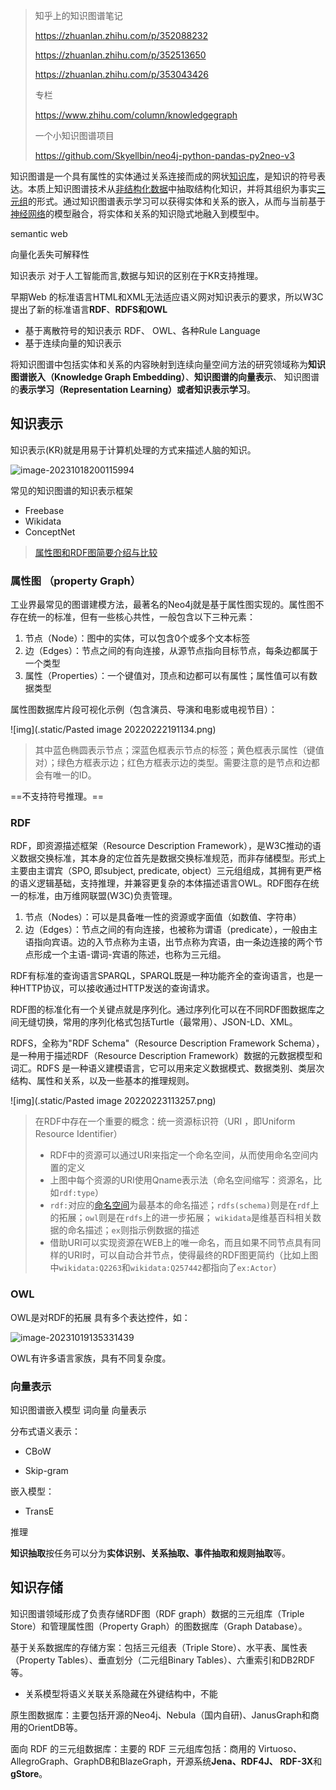 > 知乎上的知识图谱笔记
>
> https://zhuanlan.zhihu.com/p/352088232
>
> https://zhuanlan.zhihu.com/p/352513650
>
> https://zhuanlan.zhihu.com/p/353043426
>
> 专栏
>
> https://www.zhihu.com/column/knowledgegraph
>
> 一个小知识图谱项目
>
> https://github.com/Skyellbin/neo4j-python-pandas-py2neo-v3
>
> 

知识图谱是一个具有属性的实体通过关系连接而成的网状[知识库](https://www.zhihu.com/search?q=知识库&search_source=Entity&hybrid_search_source=Entity&hybrid_search_extra={"sourceType"%3A"answer"%2C"sourceId"%3A1758435012})，是知识的符号表达。本质上知识图谱技术从[非结构化数据](https://www.zhihu.com/search?q=非结构化数据&search_source=Entity&hybrid_search_source=Entity&hybrid_search_extra={"sourceType"%3A"answer"%2C"sourceId"%3A1758435012})中抽取结构化知识，并将其组织为事实[三元组](https://www.zhihu.com/search?q=三元组&search_source=Entity&hybrid_search_source=Entity&hybrid_search_extra={"sourceType"%3A"answer"%2C"sourceId"%3A1758435012})的形式。通过知识图谱表示学习可以获得实体和关系的嵌入，从而与当前基于[神经网络](https://www.zhihu.com/search?q=神经网络&search_source=Entity&hybrid_search_source=Entity&hybrid_search_extra={"sourceType"%3A"answer"%2C"sourceId"%3A1758435012})的模型融合，将实体和关系的知识隐式地融入到模型中。

semantic web

向量化丢失可解释性

知识表示 对于人工智能而言,数据与知识的区别在于KR支持推理。



早期Web 的标准语言HTML和XML无法适应语义网对知识表示的要求，所以W3C 提出了新的标准语言**RDF**、**RDFS和OWL**

- 基于离散符号的知识表示 RDF、 OWL、各种Rule Language
- 基于连续向量的知识表示

将知识图谱中包括实体和关系的内容映射到连续向量空间方法的研究领域称为**知识图谱嵌入（Knowledge Graph Embedding）**、**知识图谱的向量表示**、 知识图谱的**表示学习（Representation Learning）**或者**知识表示学习**。

## 知识表示

知识表示(KR)就是用易于计算机处理的方式来描述人脑的知识。

![image-20231018200115994](.static/image-20231018200115994.png)



常见的知识图谱的知识表示框架

- Freebase
- Wikidata
- ConceptNet

> [属性图和RDF图简要介绍与比较](https://zhuanlan.zhihu.com/p/260430189) 



### 属性图 （property Graph）

工业界最常见的图谱建模方法，最著名的Neo4j就是基于属性图实现的。属性图不存在统一的标准，但有一些核心共性，一般包含以下三种元素：

1. 节点（Node）：图中的实体，可以包含0个或多个文本标签
2. 边（Edges）：节点之间的有向连接，从源节点指向目标节点，每条边都属于一个类型
3. 属性（Properties）：一个键值对，顶点和边都可以有属性；属性值可以有数据类型

属性图数据库片段可视化示例（包含演员、导演和电影或电视节目）：

![img](.static/Pasted image 20220222191134.png)

> 其中蓝色椭圆表示节点；深蓝色框表示节点的标签；黄色框表示属性（键值对）；绿色方框表示边；红色方框表示边的类型。需要注意的是节点和边都会有唯一的ID。

==不支持符号推理。==

### RDF

RDF，即资源描述框架（Resource Description Framework），是W3C推动的语义数据交换标准，其本身的定位首先是数据交换标准规范，而非存储模型。形式上主要由主谓宾（SPO, 即subject, predicate, object）三元组组成，其拥有更严格的语义逻辑基础，支持推理，并兼容更复杂的本体描述语言OWL。RDF图存在统一的标准，由万维网联盟(W3C)负责管理。

1. 节点（Nodes）：可以是具备唯一性的资源或字面值（如数值、字符串）
2. 边（Edges）：节点之间的有向连接，也被称为谓语（predicate），一般由主语指向宾语。边的入节点称为主语，出节点称为宾语，由一条边连接的两个节点形成一个主语-谓词-宾语的陈述，也称为三元组。

RDF有标准的查询语言SPARQL，SPARQL既是一种功能齐全的查询语言，也是一种HTTP协议，可以接收通过HTTP发送的查询请求。

RDF图的标准化有一个关键点就是序列化。通过序列化可以在不同RDF图数据库之间无缝切换，常用的序列化格式包括Turtle（最常用）、JSON-LD、XML。

RDFS，全称为"RDF Schema"（Resource Description Framework Schema），是一种用于描述RDF（Resource Description Framework）数据的元数据模型和词汇。RDFS 是一种语义建模语言，它可以用来定义数据模式、数据类别、类层次结构、属性和关系，以及一些基本的推理规则。



![img](.static/Pasted image 20220223113257.png)

> 在RDF中存在一个重要的概念：统一资源标识符（URI ，即Uniform Resource Identifier）
>
> - RDF中的资源可以通过URI来指定一个命名空间，从而使用命名空间内置的定义
> - 上图中每个资源的URI使用Qname表示法（命名空间缩写：资源名，比如`rdf:type`）
> - `rdf:`对应的[命名空间](http://w3.org/1999/02/22-rdf-syntax-ns#)为最基本的命名描述；`rdfs(schema)`则是在`rdf`上的拓展；`owl`则是在`rdfs`上的进一步拓展； `wikidata`是维基百科相关数据的命名描述；`ex`则指示例数据的描述
> - 借助URI可以实现资源在WEB上的唯一命名，而且如果不同节点具有同样的URI时，可以自动合并节点，使得最终的RDF图更简约（比如上图中`wikidata:Q2263`和`wikidata:Q257442`都指向了`ex:Actor`）

### OWL

OWL是对RDF的拓展 具有多个表达控件，如：

![image-20231019135331439](.static/image-20231019135331439.png)

OWL有许多语言家族，具有不同复杂度。



### 向量表示

知识图谱嵌入模型 词向量  向量表示

分布式语义表示： 

- CBoW

- Skip-gram

嵌入模型：

- TransE

推理





**知识抽取**按任务可以分为**实体识别、关系抽取、事件抽取和规则抽取**等。

## 知识存储

知识图谱领域形成了负责存储RDF图（RDF graph）数据的三元组库（Triple Store）和管理属性图（Property Graph）的图数据库（Graph Database）。

基于关系数据库的存储方案：包括三元组表（Triple Store）、水平表、属性表（Property Tables）、垂直划分（二元组Binary Tables）、六重索引和DB2RDF等。

- 关系模型将语义关联关系隐藏在外键结构中，不能

原生图数据库：主要包括开源的Neo4j、Nebula（国内自研)、JanusGraph和商用的OrientDB等。





面向 RDF 的三元组数据库：主要的 RDF 三元组库包括：商用的 Virtuoso、AllegroGraph、GraphDB和BlazeGraph，开源系统**Jena、RDF4J、 RDF-3X**和**gStore**。





